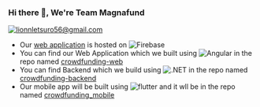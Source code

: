 ### Hi there 👋, We're Team Magnafund

<a href="mailto:crowdfundingzim@gmail.com">![lionnletsuro56@gmail.com](https://img.shields.io/badge/Gmail-D14836?style=plastic&logo=gmail&logoColor=white)</a>

- Our [web application](https://crowdfunding-zim.web.app/) is hosted on <img alt="Firebase" src="https://img.shields.io/badge/firebase-%23039BE5.svg?style=plastic&logo=firebase">
- You can find our Web Application which we built using <img alt="Angular" src="https://img.shields.io/badge/angular-%23DD0031.svg?style=plastic&logo=angular&logoColor=white"/> in the repo named [crowdfunding-web](https://github.com/crowdfundingzim/crowdfunding-web)
- You can find Backend which we build using <img alt=".NET" src="https://img.shields.io/badge/.NET-5C2D91?style=plastic&logo=.net&logoColor=white"> in the repo named [crowdfunding-backend](https://github.com/crowdfundingzim/crowdfunding-backend)
- Our mobile app will be built using <img alt="flutter" src="https://img.shields.io/badge/Flutter-%2302569B.svg?style=plastic&logo=Flutter&logoColor=white" > and it wll be in the repo named [crowdfunding_mobile](https://github.com/crowdfundingzim/crowdfunding_mobile)
